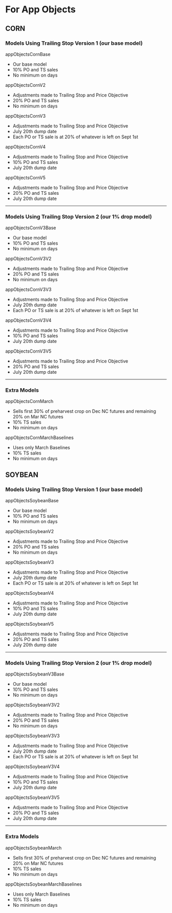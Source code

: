 

# For App Objects

## CORN

### Models Using Trailing Stop Version 1 (our base model)
appObjectsCornBase
* Our base model
* 10% PO and TS sales
* No minimum on days

appObjectsCornV2
* Adjustments made to Trailing Stop and Price Objective
* 20% PO and TS sales
* No minimum on days
  
appObjectsCornV3
* Adjustments made to Trailing Stop and Price Objective
* July 20th dump date
* Each PO or TS sale is at 20% of whatever is left on Sept 1st

appObjectsCornV4
* Adjustments made to Trailing Stop and Price Objective
* 10% PO and TS sales
* July 20th dump date

appObjectsCornV5
* Adjustments made to Trailing Stop and Price Objective
* 20% PO and TS sales
* July 20th dump date

------------------------------------
### Models Using Trailing Stop Version 2 (our 1% drop model)

appObjectsCornV3Base
* Our base model
* 10% PO and TS sales
* No minimum on days

appObjectsCornV3V2
* Adjustments made to Trailing Stop and Price Objective
* 20% PO and TS sales
* No minimum on days
  
appObjectsCornV3V3
* Adjustments made to Trailing Stop and Price Objective
* July 20th dump date
* Each PO or TS sale is at 20% of whatever is left on Sept 1st

appObjectsCornV3V4
* Adjustments made to Trailing Stop and Price Objective
* 10% PO and TS sales
* July 20th dump date

appObjectsCornV3V5
* Adjustments made to Trailing Stop and Price Objective
* 20% PO and TS sales
* July 20th dump date

------------------------------------
### Extra Models

appObjectsCornMarch
* Sells first 30% of preharvest crop on Dec NC futures and remaining 20% on Mar NC futures
* 10% TS sales
* No minimum on days

appObjectsCornMarchBaselines
* Uses only March Baselines
* 10% TS sales
* No minimum on days

## SOYBEAN

### Models Using Trailing Stop Version 1 (our base model)
appObjectsSoybeanBase
* Our base model
* 10% PO and TS sales
* No minimum on days

appObjectsSoybeanV2
* Adjustments made to Trailing Stop and Price Objective
* 20% PO and TS sales
* No minimum on days
  
appObjectsSoybeanV3
* Adjustments made to Trailing Stop and Price Objective
* July 20th dump date
* Each PO or TS sale is at 20% of whatever is left on Sept 1st

appObjectsSoybeanV4
* Adjustments made to Trailing Stop and Price Objective
* 10% PO and TS sales
* July 20th dump date

appObjectsSoybeanV5
* Adjustments made to Trailing Stop and Price Objective
* 20% PO and TS sales
* July 20th dump date

------------------------------------
### Models Using Trailing Stop Version 2 (our 1% drop model)

appObjectsSoybeanV3Base
* Our base model
* 10% PO and TS sales
* No minimum on days

appObjectsSoybeanV3V2
* Adjustments made to Trailing Stop and Price Objective
* 20% PO and TS sales
* No minimum on days
  
appObjectsSoybeanV3V3
* Adjustments made to Trailing Stop and Price Objective
* July 20th dump date
* Each PO or TS sale is at 20% of whatever is left on Sept 1st

appObjectsSoybeanV3V4
* Adjustments made to Trailing Stop and Price Objective
* 10% PO and TS sales
* July 20th dump date

appObjectsSoybeanV3V5
* Adjustments made to Trailing Stop and Price Objective
* 20% PO and TS sales
* July 20th dump date

------------------------------------
### Extra Models

appObjectsSoybeanMarch
* Sells first 30% of preharvest crop on Dec NC futures and remaining 20% on Mar NC futures
* 10% TS sales
* No minimum on days

appObjectsSoybeanMarchBaselines
* Uses only March Baselines
* 10% TS sales
* No minimum on days